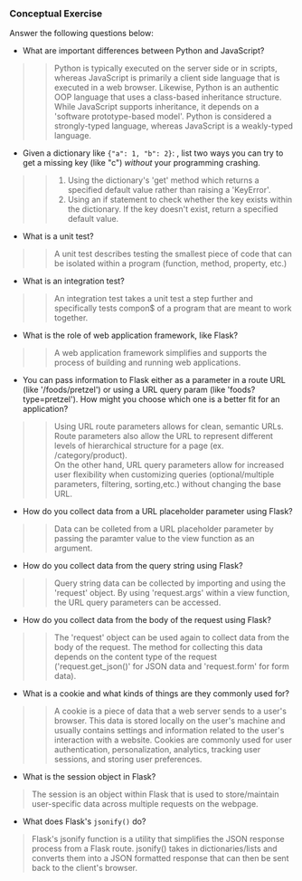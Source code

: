 ### Conceptual Exercise
  
Answer the following questions below:
- What are important differences between Python and JavaScript?


>> Python is typically executed on the server side or in scripts, whereas JavaScript is
primarily a client side language that is executed in a web browser. Likewise, Python is an authentic
OOP language that uses a class-based inheritance structure. While JavaScript supports 
inheritance, it depends on a 'software prototype-based model'. Python is considered a
strongly-typed language, whereas JavaScript is a weakly-typed language.
        

- Given a dictionary like ``{"a": 1, "b": 2}``: , list two ways you
  can try to get a missing key (like "c") *without* your programming
  crashing.


>>1. Using the dictionary's 'get' method which returns a specified default value
    rather than raising a 'KeyError'.
>>2. Using an if statement to check whether the key exists within the dictionary.
    If the key doesn't exist, return a specified default value.


- What is a unit test?
        
>>A unit test describes testing the smallest piece of code that can be isolated
within a program (function, method, property, etc.)

- What is an integration test?


>>An integration test takes a unit test a step further and specifically tests compon$
of a program that are meant to work together.
        

- What is the role of web application framework, like Flask?


>>A web application framework simplifies and supports the process of building
and running web applications.
        

- You can pass information to Flask either as a parameter in a route URL 
(like '/foods/pretzel') or using a URL query param (like
'foods?type=pretzel'). How might you choose which one is a better fit
for an application?


>>Using URL route parameters allows for clean, semantic URLs. Route parameters
also allow the URL to represent different levels of hierarchical
structure for a page (ex. /category/product).      
>>On the other hand, URL query parameters allow for increased user flexibility
when customizing queries (optional/multiple parameters, filtering, sorting,etc.) 
without changing the base URL.
        

- How do you collect data from a URL placeholder parameter using Flask?


>>Data can be colleted from a URL placeholder parameter by passing the
paramter value to the view function as an argument.
        

- How do you collect data from the query string using Flask?


>>Query string data can be collected by importing and using the 'request'
object. By using 'request.args' within a view function, the URL query
parameters can be accessed.


- How do you collect data from the body of the request using Flask?


>>The 'request' object can be used again to collect data from the body
of the request. The method for collecting this data depends on the content
type of the request ('request.get_json()' for JSON data and 'request.form'
for form data).


- What is a cookie and what kinds of things are they commonly used for?


>>A cookie is a piece of data that a web server sends to a user's browser.
This data is stored locally on the user's machine and usually contains
settings and information related to the user's interaction with a website.
Cookies are commonly used for user authentication, personalization, analytics,
tracking user sessions, and storing user preferences.


- What is the session object in Flask?


>The session is an object within Flask that is used to store/maintain user-specific
data across multiple requests on the webpage. 


- What does Flask's `jsonify()` do?


>Flask's jsonify function is a utility that simplifies the JSON response process
from a Flask route. jsonify() takes in dictionaries/lists and converts them into
a JSON formatted response that can then be sent back to the client's browser.